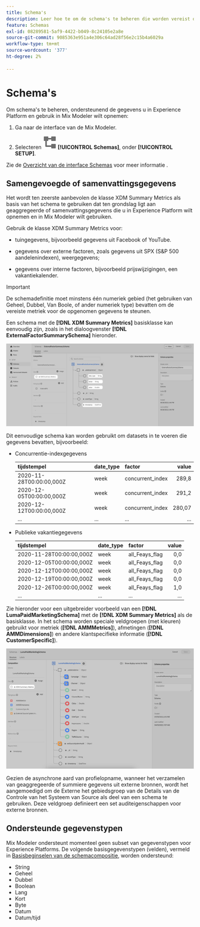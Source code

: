 ```yaml
---
title: Schema's
description: Leer hoe te om de schema's te beheren die worden vereist om gegevens in Mix Modeler in te voeren.
feature: Schemas
exl-id: 08289581-5af9-4422-b049-8c24105e2a8e
source-git-commit: 9085363e951a4e306c64ad28f56e2c15b4a6029a
workflow-type: tm+mt
source-wordcount: '377'
ht-degree: 2%

---
```


# Schema&#39;s

Om schema&#39;s te beheren, ondersteunend de gegevens u in Experience Platform en gebruik in Mix Modeler wilt opnemen:

1. Ga naar de interface van de Mix Modeler.

1. Selecteren ![Schemas](/help/assets//icons/Schemas.svg) **[!UICONTROL Schemas]**, onder **[!UICONTROL SETUP]**.

Zie de [Overzicht van de interface Schemas](https://experienceleague.adobe.com/docs/experience-platform/xdm/ui/overview.html?lang=en) voor meer informatie .

## Samengevoegde of samenvattingsgegevens

Het wordt ten zeerste aanbevolen de klasse XDM Summary Metrics als basis van het schema te gebruiken dat ten grondslag ligt aan geaggregeerde of samenvattingsgegevens die u in Experience Platform wilt opnemen en in Mix Modeler wilt gebruiken.

Gebruik de klasse XDM Summary Metrics voor:

- tuingegevens, bijvoorbeeld gegevens uit Facebook of YouTube.

- gegevens over externe factoren, zoals gegevens uit SPX (S&amp;P 500 aandelenindexen), weergegevens;

- gegevens over interne factoren, bijvoorbeeld prijswijzigingen, een vakantiekalender.

>[!IMPORTANT]
>
>De schemadefinitie moet minstens één numeriek gebied (het gebruiken van Geheel, Dubbel, Van Boole, of ander numeriek type) bevatten om de vereiste metriek voor de opgenomen gegevens te steunen.

Een schema met de **[!DNL XDM Summary Metrics]** basisklasse kan eenvoudig zijn, zoals in het dialoogvenster **[!DNL ExternalFactorSummarySchema]** hieronder.

![Schema externe factoren](/help/assets//external-factors-schema.png)

Dit eenvoudige schema kan worden gebruikt om datasets in te voeren die gegevens bevatten, bijvoorbeeld:

- Concurrentie-indexgegevens

  | tijdstempel | date_type | factor | value |
  |---|---|---|--:|
  | 2020-11-28T00:00:00,000Z | week | concurrent_index | 289,8 |
  | 2020-12-05T00:00:00,000Z | week | concurrent_index | 291,2 |
  | 2020-12-12T00:00:00,000Z | week | concurrent_index | 280,07 |
  | ... | ... | ... | ... |

- Publieke vakantiegegevens

  | tijdstempel | date_type | factor | value |
  |---|---|---|--:|
  | 2020-11-28T00:00:00,000Z | week | all_Feays_flag | 0,0 |
  | 2020-12-05T00:00:00,000Z | week | all_Feays_flag | 0,0 |
  | 2020-12-12T00:00:00,000Z | week | all_Feays_flag | 0,0 |
  | 2020-12-19T00:00:00,000Z | week | all_Feays_flag | 0,0 |
  | 2020-12-26T00:00:00,000Z | week | all_Feays_flag | 1,0 |
  | ... | ... | ... | ... |


Zie hieronder voor een uitgebreider voorbeeld van een **[!DNL LumaPaidMarketingSchema]** met de **[!DNL XDM Summary Metrics]** als de basisklasse. In het schema worden speciale veldgroepen (met kleuren) gebruikt voor metriek (**[!DNL AMMMetrics]**), afmetingen (**[!DNL AMMDimensions]**) en andere klantspecifieke informatie (**[!DNL CustomerSpecific]**).

![Samenvattingsschema](/help/assets//summary-schema.png)

Gezien de asynchrone aard van profielopname, wanneer het verzamelen van geaggregeerde of summiere gegevens uit externe bronnen, wordt het aangemoedigd om de Externe het gebiedsgroep van de Details van de Controle van het Systeem van Source als deel van een schema te gebruiken. Deze veldgroep definieert een set auditeigenschappen voor externe bronnen.


## Ondersteunde gegevenstypen

Mix Modeler ondersteunt momenteel geen subset van gegevenstypen voor Experience Platforms. De volgende basisgegevenstypen (velden), vermeld in [Basisbeginselen van de schemacompositie](https://experienceleague.adobe.com/docs/experience-platform/xdm/schema/composition.html?lang=en#data-type), worden ondersteund:

- String
- Geheel
- Dubbel
- Boolean
- Lang
- Kort
- Byte
- Datum
- Datum/tijd
